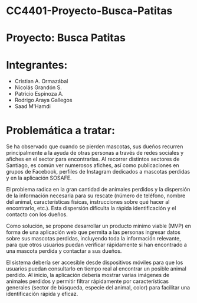 # CC4401-Proyecto-Busca-Patitas

# Proyecto: Busca Patitas

# Integrantes: 
- Cristian A. Ormazábal
- Nicolás Grandón S.
- Patricio Espinoza A.
- Rodrigo Araya Gallegos
- Saad M'Hamdi

# Problemática a tratar:
Se ha observado que cuando se pierden mascotas, sus dueños recurren principalmente a la ayuda de otras personas a través de redes sociales y afiches en el sector para encontrarlas. Al recorrer distintos sectores de Santiago, es común ver numerosos afiches, así como publicaciones en grupos de Facebook, perfiles de Instagram dedicados a mascotas perdidas y en la aplicación SOSAFE.

El problema radica en la gran cantidad de animales perdidos y la dispersión de la información necesaria para su rescate (número de teléfono, nombre del animal, características físicas, instrucciones sobre qué hacer al encontrarlo, etc.). Esta dispersión dificulta la rápida identificación y el contacto con los dueños.

Como solución, se propone desarrollar un producto mínimo viable (MVP) en forma de una aplicación web que permita a las personas ingresar datos sobre sus mascotas perdidas, incluyendo toda la información relevante, para que otros usuarios puedan verificar rápidamente si han encontrado a una mascota perdida y contactar a sus dueños.

El sistema debería ser accesible desde dispositivos móviles para que los usuarios puedan consultarlo en tiempo real al encontrar un posible animal perdido. Al inicio, la aplicación debería mostrar varias imágenes de animales perdidos y permitir filtrar rápidamente por características generales (sector de búsqueda, especie del animal, color) para facilitar una identificación rápida y eficaz.
